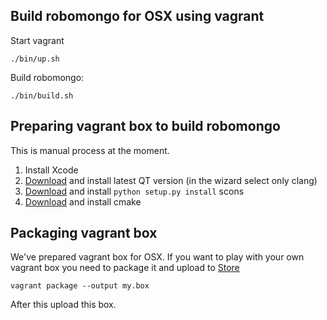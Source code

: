 ## Build robomongo for OSX using vagrant

Start vagrant
```
./bin/up.sh
```
Build robomongo:
```
./bin/build.sh
```

## Preparing vagrant box to build robomongo

This is manual process at the moment.

1. Install Xcode
2. [Download](http://www.qt.io/download-open-source/#section-2) and install latest QT version (in the wizard select only clang)
3. [Download](http://scons.org/pages/download.html) and install `python setup.py install` scons
4. [Download](https://cmake.org/download/) and install cmake


## Packaging vagrant box

We've prepared vagrant box for OSX. If you want to play with your own vagrant box you need to package it and upload to [Store](https://atlas.hashicorp.com)

```
vagrant package --output my.box
```
After this upload this box.
